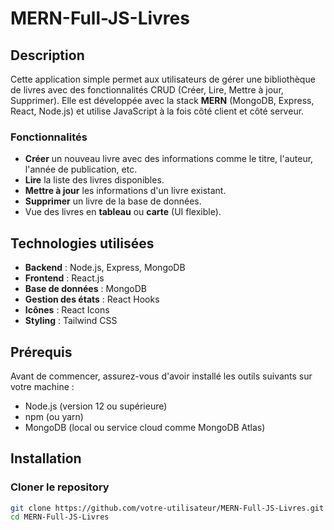 # MERN-Full-JS-Livres

## Description

Cette application simple permet aux utilisateurs de gérer une bibliothèque de livres avec des fonctionnalités CRUD (Créer, Lire, Mettre à jour, Supprimer). Elle est développée avec la stack **MERN** (MongoDB, Express, React, Node.js) et utilise JavaScript à la fois côté client et côté serveur.

### Fonctionnalités
- **Créer** un nouveau livre avec des informations comme le titre, l'auteur, l'année de publication, etc.
- **Lire** la liste des livres disponibles.
- **Mettre à jour** les informations d'un livre existant.
- **Supprimer** un livre de la base de données.
- Vue des livres en **tableau** ou **carte** (UI flexible).

## Technologies utilisées

- **Backend** : Node.js, Express, MongoDB
- **Frontend** : React.js
- **Base de données** : MongoDB
- **Gestion des états** : React Hooks
- **Icônes** : React Icons
- **Styling** : Tailwind CSS

## Prérequis

Avant de commencer, assurez-vous d'avoir installé les outils suivants sur votre machine :

- Node.js (version 12 ou supérieure)
- npm (ou yarn)
- MongoDB (local ou service cloud comme MongoDB Atlas)

## Installation

### Cloner le repository

```bash
git clone https://github.com/votre-utilisateur/MERN-Full-JS-Livres.git
cd MERN-Full-JS-Livres
